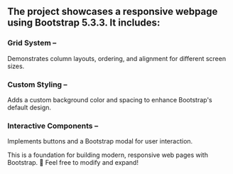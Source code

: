## The project showcases a responsive webpage using Bootstrap 5.3.3. It includes:

### Grid System – 
Demonstrates column layouts, ordering, and alignment for different screen sizes. 
### Custom Styling – 
Adds a custom background color and spacing to enhance Bootstrap's default design. 
### Interactive Components – 
Implements buttons and a Bootstrap modal for user interaction. 

This is a foundation for building modern, responsive web pages with Bootstrap. 🚀 Feel free to modify and expand!
